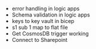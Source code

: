 * error handling in logic apps
* Schema validation in logic apps
* keys to key vault in bicep
* s1 sub 1 map to flat file
* Get CosmosDB trigger working
* Connect to Sharepoint
